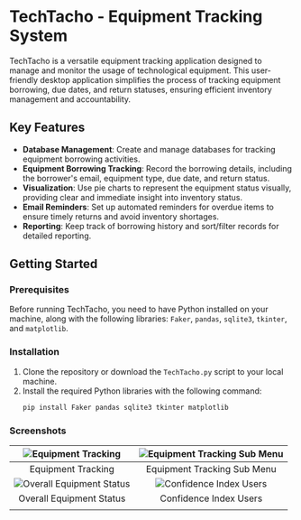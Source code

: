 # TechTacho - Equipment Tracking System

TechTacho is a versatile equipment tracking application designed to manage and monitor the usage of technological equipment. This user-friendly desktop application simplifies the process of tracking equipment borrowing, due dates, and return statuses, ensuring efficient inventory management and accountability.

## Key Features

- **Database Management**: Create and manage databases for tracking equipment borrowing activities.
- **Equipment Borrowing Tracking**: Record the borrowing details, including the borrower's email, equipment type, due date, and return status.
- **Visualization**: Use pie charts to represent the equipment status visually, providing clear and immediate insight into inventory status.
- **Email Reminders**: Set up automated reminders for overdue items to ensure timely returns and avoid inventory shortages.
- **Reporting**: Keep track of borrowing history and sort/filter records for detailed reporting.

## Getting Started

### Prerequisites

Before running TechTacho, you need to have Python installed on your machine, along with the following libraries: `Faker`, `pandas`, `sqlite3`, `tkinter`, and `matplotlib`.

### Installation

1. Clone the repository or download the `TechTacho.py` script to your local machine.
2. Install the required Python libraries with the following command:
   ```sh
   pip install Faker pandas sqlite3 tkinter matplotlib


### Screenshots
|   ![Equipment Tracking](screenshots/equipment_tracking.png)   | ![Equipment Tracking Sub Menu](screenshots/equipment_tracking_1.png) |
|:-------------------------------------------------------------:|:--------------------------------------------------------------------:|
|                      Equipment Tracking                       |                     Equipment Tracking Sub Menu                      |
| ![Overall Equipment Status](screenshots/confidence_index.png) |    ![Confidence Index Users](screenshots/confidence_index_1.png)     |
|                       Overall Equipment Status                        |                        Confidence Index Users                        |
                                                 |


